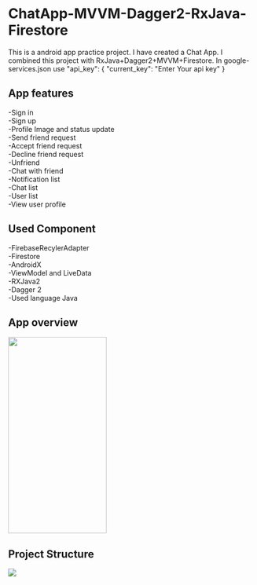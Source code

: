 # ChatApp-MVVM-Dagger2-RxJava-Firestore

This is a android app practice project. I have created a Chat App. I combined this project with RxJava+Dagger2+MVVM+Firestore.
In google-services.json use
"api_key":
{
        "current_key": "Enter Your api key"
}

## App features
-Sign in <br/>
-Sign up <br/>
-Profile Image and status update <br/>
-Send friend request <br/>
-Accept friend request <br/>
-Decline friend request <br/>
-Unfriend <br/>
-Chat with friend <br/>
-Notification list <br/>
-Chat list <br/>
-User list <br/>
-View user profile <br/>

## Used Component
-FirebaseRecylerAdapter<br/>
-Firestore <br/>
-AndroidX <br/>
-ViewModel and LiveData <br/>
-RXJava2 <br/>
-Dagger 2 <br/>
-Used language Java

## App overview 
<img src="Video.gif" width="200" height="400">

## Project Structure 
<img src="3.JPG">
